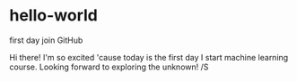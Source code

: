 # hello-world
first day join GitHub

Hi there!
I'm so excited 'cause today is the first day I start machine learning course.
Looking forward to exploring the unknown!
/S
